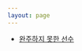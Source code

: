 ```yaml
---
layout: page
---
```


<ul>
    <li>
        <a href="../python/coding-test/programmers/hash/2020/05/15/Programmers-Coding-Test-Level1-49-1.html">
            완주하지 못한 선수
        </a>
    </li>
</ul>
